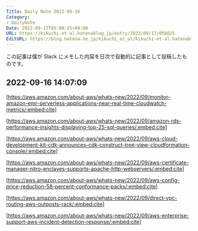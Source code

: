 ```yaml
---
Title: Daily Note 2022-09-16
Category:
- DailyNote
Date: 2022-09-17T05:00:25+09:00
URL: https://kikuchi-et-al.hatenablog.jp/entry/2022/09/17/050025
EditURL: https://blog.hatena.ne.jp/kikuchi_et_al/kikuchi-et-al.hatenablog.jp/atom/entry/4207112889918742138
---
```


この記事は僕が Slack にメモした内容を日次で自動的に記事として投稿したものです。

## 2022-09-16 14:07:09


[https://aws.amazon.com/about-aws/whats-new/2022/09/monitor-amazon-emr-serverless-applications-near-real-time-cloudwatch-metrics/:embed:cite]



[https://aws.amazon.com/about-aws/whats-new/2022/09/amazon-rds-performance-insights-displaying-top-25-sql-queries/:embed:cite]



[https://aws.amazon.com/about-aws/whats-new/2022/09/aws-cloud-development-kit-cdk-announces-cdk-construct-tree-view-cloudformation-console/:embed:cite]



[https://aws.amazon.com/about-aws/whats-new/2022/09/aws-certificate-manager-nitro-enclaves-supports-apache-http-webservers/:embed:cite]



[https://aws.amazon.com/about-aws/whats-new/2022/09/aws-config-price-reduction-58-percent-conformance-packs/:embed:cite]



[https://aws.amazon.com/about-aws/whats-new/2022/09/direct-vpc-routing-aws-outposts-rack/:embed:cite]



[https://aws.amazon.com/about-aws/whats-new/2022/09/aws-enterprise-support-aws-incident-detection-response/:embed:cite]



